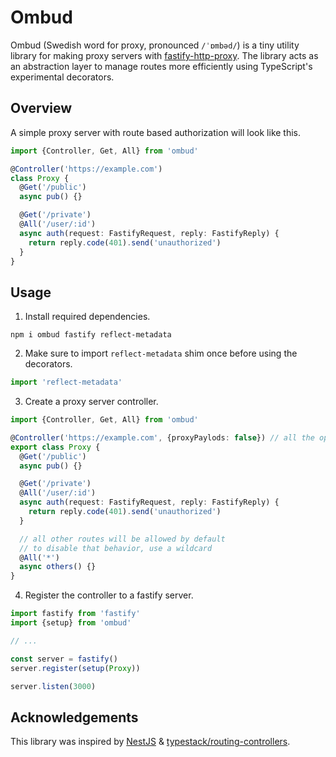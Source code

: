 # Ombud

Ombud (Swedish word for proxy, pronounced `/ˈɒmbəd/`) is a tiny utility library for making proxy servers with [fastify-http-proxy](https://github.com/fastify/fastify-http-proxy). The library acts as an abstraction layer to manage routes more efficiently using TypeScript's experimental decorators.

## Overview

A simple proxy server with route based authorization will look like this.

```ts
import {Controller, Get, All} from 'ombud'

@Controller('https://example.com')
class Proxy {
  @Get('/public')
  async pub() {}

  @Get('/private')
  @All('/user/:id')
  async auth(request: FastifyRequest, reply: FastifyReply) {
    return reply.code(401).send('unauthorized')
  }
}
```

## Usage

1. Install required dependencies.

```
npm i ombud fastify reflect-metadata
```

2. Make sure to import `reflect-metadata` shim once before using the decorators.

```ts
import 'reflect-metadata'
```

3. Create a proxy server controller.

```ts
import {Controller, Get, All} from 'ombud'

@Controller('https://example.com', {proxyPaylods: false}) // all the options for fastify-http-proxy are available via second param
export class Proxy {
  @Get('/public')
  async pub() {}

  @Get('/private')
  @All('/user/:id')
  async auth(request: FastifyRequest, reply: FastifyReply) {
    return reply.code(401).send('unauthorized')
  }

  // all other routes will be allowed by default
  // to disable that behavior, use a wildcard
  @All('*')
  async others() {}
}
```

4. Register the controller to a fastify server.

```ts
import fastify from 'fastify'
import {setup} from 'ombud'

// ...

const server = fastify()
server.register(setup(Proxy))

server.listen(3000)
```

## Acknowledgements

This library was inspired by [NestJS](https://nestjs.com) & [typestack/routing-controllers](https://github.com/typestack/routing-controllers).
